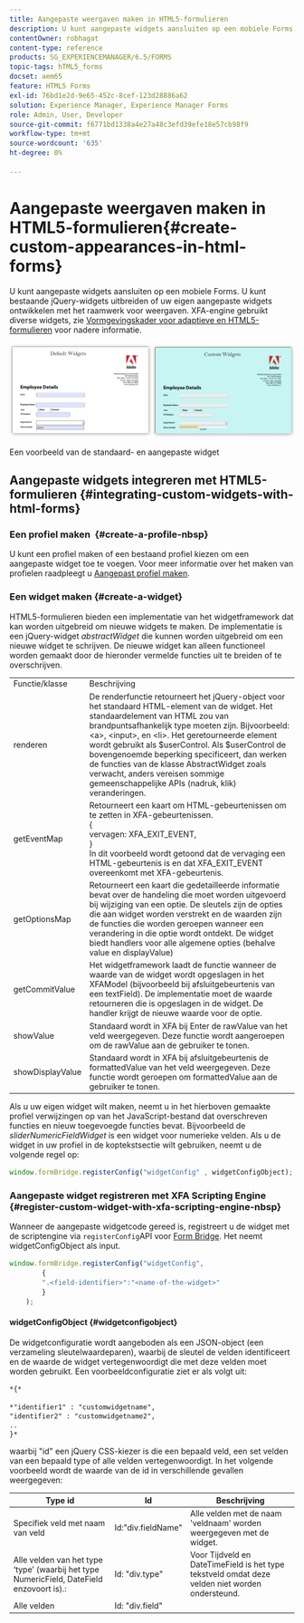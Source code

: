 ```yaml
---
title: Aangepaste weergaven maken in HTML5-formulieren
description: U kunt aangepaste widgets aansluiten op een mobiele Forms. U kunt bestaande jQuery-widgets uitbreiden of uw eigen aangepaste widgets ontwikkelen.
contentOwner: robhagat
content-type: reference
products: SG_EXPERIENCEMANAGER/6.5/FORMS
topic-tags: hTML5_forms
docset: aem65
feature: HTML5 Forms
exl-id: 76bd1e2d-9e65-452c-8cef-123d28886a62
solution: Experience Manager, Experience Manager Forms
role: Admin, User, Developer
source-git-commit: f6771bd1338a4e27a48c3efd39efe18e57cb98f9
workflow-type: tm+mt
source-wordcount: '635'
ht-degree: 0%

---
```


# Aangepaste weergaven maken in HTML5-formulieren{#create-custom-appearances-in-html-forms}

U kunt aangepaste widgets aansluiten op een mobiele Forms. U kunt bestaande jQuery-widgets uitbreiden of uw eigen aangepaste widgets ontwikkelen met het raamwerk voor weergaven. XFA-engine gebruikt diverse widgets, zie [Vormgevingskader voor adaptieve en HTML5-formulieren](/help/forms/using/introduction-widgets.md) voor nadere informatie.

![Een voorbeeld van de standaard- en aangepaste widget](assets/custom-widgets.jpg)

Een voorbeeld van de standaard- en aangepaste widget

## Aangepaste widgets integreren met HTML5-formulieren {#integrating-custom-widgets-with-html-forms}

### Een profiel maken  {#create-a-profile-nbsp}

U kunt een profiel maken of een bestaand profiel kiezen om een aangepaste widget toe te voegen. Voor meer informatie over het maken van profielen raadpleegt u [Aangepast profiel maken](/help/forms/using/custom-profile.md).

### Een widget maken {#create-a-widget}

HTML5-formulieren bieden een implementatie van het widgetframework dat kan worden uitgebreid om nieuwe widgets te maken. De implementatie is een jQuery-widget *abstractWidget* die kunnen worden uitgebreid om een nieuwe widget te schrijven. De nieuwe widget kan alleen functioneel worden gemaakt door de hieronder vermelde functies uit te breiden of te overschrijven.

<table>
 <tbody>
  <tr>
   <td>Functie/klasse</td>
   <td>Beschrijving</td>
  </tr>
  <tr>
   <td>renderen</td>
   <td>De renderfunctie retourneert het jQuery-object voor het standaard HTML-element van de widget. Het standaardelement van HTML zou van brandpuntsafhankelijk type moeten zijn. Bijvoorbeeld: &lt;a&gt;, &lt;input&gt;, en &lt;li&gt;. Het geretourneerde element wordt gebruikt als $userControl. Als $userControl de bovengenoemde beperking specificeert, dan werken de functies van de klasse AbstractWidget zoals verwacht, anders vereisen sommige gemeenschappelijke APIs (nadruk, klik) veranderingen. </td>
  </tr>
  <tr>
   <td>getEventMap</td>
   <td>Retourneert een kaart om HTML-gebeurtenissen om te zetten in XFA-gebeurtenissen. <br /> {<br /> vervagen: XFA_EXIT_EVENT,<br /> }<br /> In dit voorbeeld wordt getoond dat de vervaging een HTML-gebeurtenis is en dat XFA_EXIT_EVENT overeenkomt met XFA-gebeurtenis. </td>
  </tr>
  <tr>
   <td>getOptionsMap</td>
   <td>Retourneert een kaart die gedetailleerde informatie bevat over de handeling die moet worden uitgevoerd bij wijziging van een optie. De sleutels zijn de opties die aan widget worden verstrekt en de waarden zijn de functies die worden geroepen wanneer een verandering in die optie wordt ontdekt. De widget biedt handlers voor alle algemene opties (behalve value en displayValue)</td>
  </tr>
  <tr>
   <td>getCommitValue</td>
   <td>Het widgetframework laadt de functie wanneer de waarde van de widget wordt opgeslagen in het XFAModel (bijvoorbeeld bij afsluitgebeurtenis van een textField). De implementatie moet de waarde retourneren die is opgeslagen in de widget. De handler krijgt de nieuwe waarde voor de optie.</td>
  </tr>
  <tr>
   <td>showValue</td>
   <td>Standaard wordt in XFA bij Enter de rawValue van het veld weergegeven. Deze functie wordt aangeroepen om de rawValue aan de gebruiker te tonen. </td>
  </tr>
  <tr>
   <td>showDisplayValue</td>
   <td>Standaard wordt in XFA bij afsluitgebeurtenis de formattedValue van het veld weergegeven. Deze functie wordt geroepen om formattedValue aan de gebruiker te tonen. </td>
  </tr>
 </tbody>
</table>

Als u uw eigen widget wilt maken, neemt u in het hierboven gemaakte profiel verwijzingen op van het JavaScript-bestand dat overschreven functies en nieuw toegevoegde functies bevat. Bijvoorbeeld de *sliderNumericFieldWidget* is een widget voor numerieke velden. Als u de widget in uw profiel in de koptekstsectie wilt gebruiken, neemt u de volgende regel op:

```javascript
window.formBridge.registerConfig("widgetConfig" , widgetConfigObject);
```

### Aangepaste widget registreren met XFA Scripting Engine  {#register-custom-widget-with-xfa-scripting-engine-nbsp}

Wanneer de aangepaste widgetcode gereed is, registreert u de widget met de scriptengine via `registerConfig`API voor [Form Bridge](/help/forms/using/form-bridge-apis.md). Het neemt widgetConfigObject als input.

```javascript
window.formBridge.registerConfig("widgetConfig",
        {
        ".<field-identifier>":"<name-of-the-widget>"
        }
    );
```

#### widgetConfigObject {#widgetconfigobject}

De widgetconfiguratie wordt aangeboden als een JSON-object (een verzameling sleutelwaardeparen), waarbij de sleutel de velden identificeert en de waarde de widget vertegenwoordigt die met deze velden moet worden gebruikt. Een voorbeeldconfiguratie ziet er als volgt uit:

```
*{*

*"identifier1" : "customwidgetname",
"identifier2" : "customwidgetname2",
..
}*
```

waarbij &quot;id&quot; een jQuery CSS-kiezer is die een bepaald veld, een set velden van een bepaald type of alle velden vertegenwoordigt. In het volgende voorbeeld wordt de waarde van de id in verschillende gevallen weergegeven:

| Type id | Id | Beschrijving |
|---|---|---|
| Specifiek veld met naam van veld | Id:&quot;div.fieldName&quot; | Alle velden met de naam &#39;veldnaam&#39; worden weergegeven met de widget. |
| Alle velden van het type ‘type’ (waarbij het type NumericField, DateField enzovoort is).: | Id: &quot;div.type&quot; | Voor Tijdveld en DateTimeField is het type tekstveld omdat deze velden niet worden ondersteund. |
| Alle velden | Id: &quot;div.field&quot; |  |

